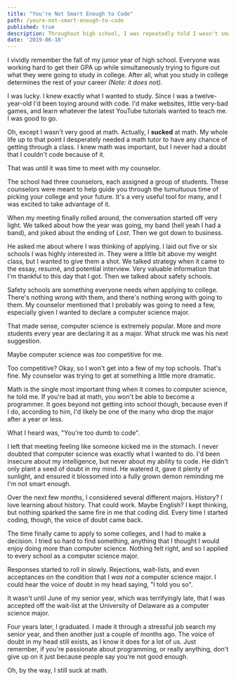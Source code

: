 ```yaml
---
title: "You're Not Smart Enough to Code"
path: /youre-not-smart-enough-to-code
published: true
description: Throughout high school, I was repeatedly told I wasn't smart enough to code. I believed it.
date: '2019-06-10'
---
```


I vividly remember the fall of my junior year of high school. Everyone was working hard to get their GPA up while simultaneously trying to figure out what they were going to study in college. After all, what you study in college determines the rest of your career _(Note: it does not)_.

I was lucky. I knew exactly what I wanted to study. Since I was a twelve-year-old I'd been toying around with code. I'd make websites, little very-bad games, and learn whatever the latest YouTube tutorials wanted to teach me. I was good to go.

Oh, except I wasn't very good at math. Actually, I **sucked** at math. My whole life up to that point I desperately needed a math tutor to have any chance of getting through a class. I knew math was important, but I never had a doubt that I couldn't code because of it.

That was until it was time to meet with my counselor. 

The school had three counselors, each assigned a group of students. These counselors were meant to help guide you through the tumultuous time of picking your college and your future. It's a very useful tool for many, and I was excited to take advantage of it.

When my meeting finally rolled around, the conversation started off very light. We talked about how the year was going, my band (hell yeah I had a band), and joked about the ending of _Lost_. Then we got down to business.

He asked me about where I was thinking of applying. I laid out five or six schools I was highly interested in. They were a little bit above my weight class, but I wanted to give them a shot. We talked strategy when it came to the essay, resumé, and potential interview. Very valuable information that I'm thankful to this day that I got. Then we talked about safety schools.

Safety schools are something everyone needs when applying to college. There's nothing wrong with them, and there's nothing wrong with going to them. My counselor mentioned that I probably was going to need a few, especially given I wanted to declare a computer science major.

That made sense, computer science is extremely popular. More and more students every year are declaring it as a major. What struck me was his next suggestion.

Maybe computer science was _too_ competitive for me.

Too competitive? Okay, so I won't get into a few of my top schools. That's fine. My counselor was trying to get at something a little more dramatic.

Math is the single most important thing when it comes to computer science, he told me. If you're bad at math, you won't be able to become a programmer. It goes beyond not getting into school though, because even if I do, according to him, I'd likely be one of the many who drop the major after a year or less.

What I heard was, "You're too dumb to code".

I left that meeting feeling like someone kicked me in the stomach. I never doubted that computer science was exactly what I wanted to do. I'd been insecure about my intelligence, but never about my ability to code. He didn't only plant a seed of doubt in my mind. He watered it, gave it plenty of sunlight, and ensured it blossomed into a fully grown demon reminding me I'm not smart enough.

Over the next few months, I considered several different majors. History? I love learning about history. That could work. Maybe English? I kept thinking, but nothing sparked the same fire in me that coding did. Every time I started coding, though, the voice of doubt came back.

The time finally came to apply to some colleges, and I had to make a decision. I tried so hard to find something, anything that I thought I would enjoy doing more than computer science. Nothing felt right, and so I applied to every school as a computer science major.

Responses started to roll in slowly. Rejections, wait-lists, and even acceptances on the condition that I _was not_ a computer science major. I could hear the voice of doubt in my head saying, "I told you so".

It wasn't until June of my senior year, which was terrifyingly late, that I was accepted off the wait-list at the University of Delaware as a computer science major. 

Four years later, I graduated. I made it through a stressful job search my senior year, and then another just a couple of months ago. The voice of doubt in my head still exists, as I know it does for a lot of us. Just remember, if you're passionate about programming, or really anything, don't give up on it just because people say you're not good enough.

Oh, by the way, I still suck at math.



